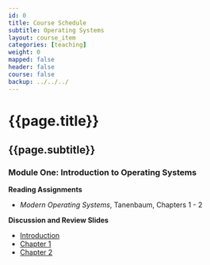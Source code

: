 ```yaml
---
id: 0 
title: Course Schedule
subtitle: Operating Systems  
layout: course_item 
categories: [teaching]
weight: 0
mapped: false
header: false 
course: false 
backup: ../../../
---
```


# {{page.title}}

## {{page.subtitle}}

### Module One: Introduction to Operating Systems 

**Reading Assignments**

- <em>Modern Operating Systems</em>, Tanenbaum, Chapters 1 - 2 <p> 

**Discussion and Review Slides**

<ul>

  <li> <a target="_blank" href ="{{site.baseurl}}teaching/cs440S2014/provide/slides/module1/cs440S2014-introduction.html">Introduction</a>

  <li> <a target="_blank" href ="{{site.baseurl}}teaching/cs440S2014/provide/slides/module1/cs440S2014-chapter1.html">Chapter 1</a>

  <li> <a target="_blank" href ="{{site.baseurl}}teaching/cs440S2014/provide/slides/module1/cs440S2014-chapter2.html">Chapter 2</a>

</ul>

